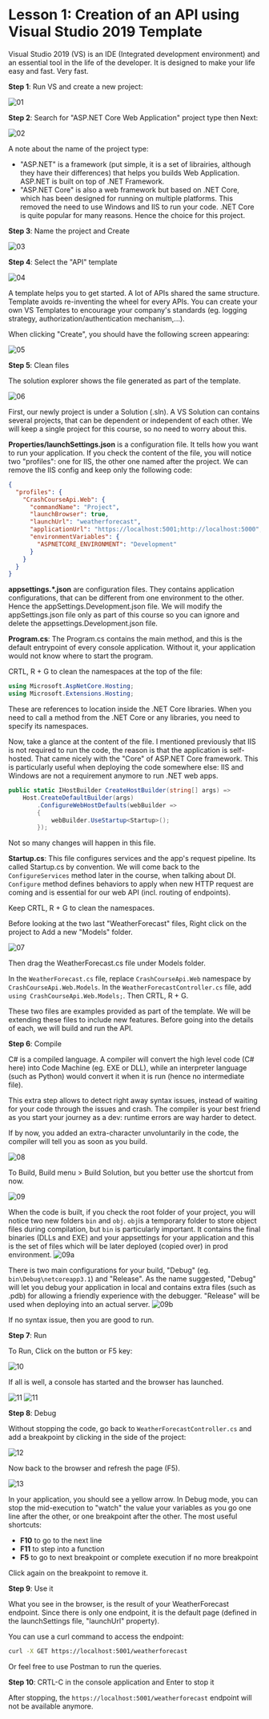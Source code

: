 #  Lesson 1: Creation of an API using Visual Studio 2019 Template

Visual Studio 2019 (VS) is an IDE (Integrated development environment) and an essential tool in the life of the developer. It is designed to make your life easy and fast. Very fast. 

**Step 1**: Run VS and create a new project:

![01](./images/01.png)

**Step 2**: Search for "ASP.NET Core Web Application" project type then Next:

![02](./images/02.png)

A note about the name of the project type: 
* "ASP.NET" is a framework (put simple, it is a set of librairies, although they have their differences) that helps you builds Web Application. ASP.NET is built on top of .NET Framework. 
* "ASP.NET Core" is also a web framework but based on .NET Core, which has been designed for running on multiple platforms. This removed the need to use Windows and IIS to run your code. .NET Core is quite popular for many reasons. Hence the choice for this project.

**Step 3**: Name the project and Create

![03](./images/03.png)

**Step 4**: Select the "API" template 

![04](./images/04.png)

A template helps you to get started. A lot of APIs shared the same structure. Template avoids re-inventing the wheel for every APIs. You can create your own VS Templates to encourage your company's standards (eg. logging strategy, authorization/authentication mechanism,...).

When clicking "Create", you should have the following screen appearing:

![05](./images/05.png)

**Step 5**: Clean files

The solution explorer shows the file generated as part of the template. 

![06](./images/06.png)

First, our newly project is under a Solution (.sln). A VS Solution can contains several projects, that can be dependent or independent of each other. We will keep a single project for this course, so no need to worry about this. 

**Properties/launchSettings.json** is a configuration file. It tells how you want to run your application. If you check the content of the file, you will notice two "profiles": one for IIS, the other one named after the project. We can remove the IIS config and keep only the following code:

```json
{
  "profiles": {
    "CrashCourseApi.Web": {
      "commandName": "Project",
      "launchBrowser": true,
      "launchUrl": "weatherforecast",
      "applicationUrl": "https://localhost:5001;http://localhost:5000",
      "environmentVariables": {
        "ASPNETCORE_ENVIRONMENT": "Development"
      }
    }
  }
}
```

**appsettings.*.json** are configuration files. They contains application configurations, that can be different from one environment to the other. Hence the appSettings.Development.json file. We will modify the appSettings.json file only as part of this course so you can ignore and delete the appsettings.Development.json file. 

**Program.cs**: The Program.cs contains the main method, and this is the default entrypoint of every console application. Without it, your application would not know where to start the program.  

CRTL, R + G to clean the namespaces at the top of the file: 
```csharp
using Microsoft.AspNetCore.Hosting;
using Microsoft.Extensions.Hosting;
```
These are references to location inside the .NET Core libraries. When you need to call a method from the .NET Core or any libraries, you need to specify its namespaces. 

Now, take a glance at the content of the file. I mentioned previously that IIS is not required to run the code, the reason is that the application is self-hosted. That came nicely with the "Core" of ASP.NET Core framework. This is particularly useful when deploying the code somewhere else: IIS and Windows are not a requirement anymore to run .NET web apps. 

```csharp
public static IHostBuilder CreateHostBuilder(string[] args) =>
    Host.CreateDefaultBuilder(args)
        .ConfigureWebHostDefaults(webBuilder =>
        {
            webBuilder.UseStartup<Startup>();
        });
```

Not so many changes will happen in this file. 

**Startup.cs**: This file configures services and the app's request pipeline. Its called Startup.cs by convention. We will come back to the `ConfigureServices` method later in the course, when talking about DI. `Configure` method defines behaviors to apply when new HTTP request are coming and is essential for our web API (incl. routing of endpoints). 

Keep CRTL, R + G to clean the namespaces.

Before looking at the two last "WeatherForecast" files, Right click on the project to Add a new "Models" folder.

![07](./images/07.png)

Then drag the WeatherForecast.cs file under Models folder. 

In the `WeatherForecast.cs` file, replace `CrashCourseApi.Web` namespace by `CrashCourseApi.Web.Models`. 
In the `WeatherForecastController.cs` file, add `using CrashCourseApi.Web.Models;`. Then CRTL, R + G.

These two files are examples provided as part of the template. We will be extending these files to include new features. Before going into the details of each, we will build and run the API. 

**Step 6**: Compile

C# is a compiled language. A compiler will convert the high level code (C# here) into Code Machine (eg. EXE or DLL), while an interpreter language (such as Python) would convert it when it is run (hence no intermediate file). 

This extra step allows to detect right away syntax issues, instead of waiting for your code through the issues and crash. The compiler is your best friend as you start your journey as a dev: runtime errors are way harder to detect. 

If by now, you added an extra-character unvoluntarily in the code, the compiler will tell you as soon as you build. 

![08](./images/08.png)

To Build, Build menu > Build Solution, but you better use the shortcut from now.

![09](./images/09.png)

When the code is built, if you check the root folder of your project, you will notice two new folders `bin` and `obj`. `obj`is a temporary folder to store object files during compilation, but `bin` is particularly important. It contains the final binaries (DLLs and EXE) and your appsettings for your application and this is the set of files which will be later deployed (copied over) in prod environment. 
![09a](./images/09-a.png)

There is two main configurations for your build, "Debug" (eg. `bin\Debug\netcoreapp3.1`) and "Release". As the name suggested, "Debug" will let you debug your application in local and contains extra files (such as .pdb) for allowing a friendly experience with the debugger. "Release" will be used when deploying into an actual server.
![09b](./images/09-b.png)

If no syntax issue, then you are good to run. 

**Step 7**: Run

To Run, Click on the button or F5 key:

![10](./images/10.png)

If all is well, a console has started and the browser has launched. 

![11](./images/11-a.png)
![11](./images/11-b.png)

**Step 8**: Debug

Without stopping the code, go back to `WeatherForecastController.cs` and add a breakpoint by clicking in the side of the project:

![12](./images/12.png)

Now back to the browser and refresh the page (F5). 

![13](./images/13.png)

In your application, you should see a yellow arrow. In Debug mode, you can stop the mid-execution to "watch" the value your variables as you go one line after the other, or one breakpoint after the other. The most useful shortcuts: 
* **F10** to go to the next line
* **F11** to step into a function
* **F5** to go to next breakpoint or complete execution if no more breakpoint

Click again on the breakpoint to remove it. 

**Step 9**: Use it

What you see in the browser, is the result of your WeatherForecast endpoint. Since there is only one endpoint, it is the default page (defined in the launchSettings file, "launchUrl" property).

You can use a curl command to access the endpoint:

```bash
curl -X GET https://localhost:5001/weatherforecast
```

Or feel free to use Postman to run the queries. 

**Step 10**: CRTL-C in the console application and Enter to stop it 

After stopping, the `https://localhost:5001/weatherforecast` endpoint will not be available anymore.


